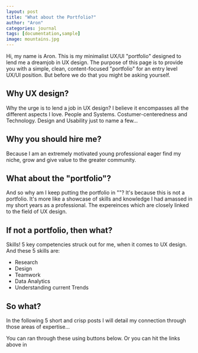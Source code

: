 ```yaml
---
layout: post
title: "What about the Portfolio?"
author: "Aron"
categories: journal
tags: [documentation,sample]
image: mountains.jpg
---
```


Hi, my name is Aron. This is my minimalist UX/UI "portfolio" designed to lend me a dreamjob in UX design. The purpose of this page is to provide you with a simple, clean, content-focused "portfolio" for an entry level UX/UI position. But before we do that you might be asking yourself. 

## Why UX design?

Why the urge is to lend a job in UX design? I believe it encompasses all the different aspects I love. People and Systems. Costumer-centeredness and Technology. Design and Usability just to name a few...

## Why you should hire me?

Because I am an extremely motivated young professional eager find my niche, grow and give value to the greater community.

## What about the "portfolio"?

And so why am I keep putting the portfolio in ""? It's because this is not a portfolio. It's more like a showcase of skills and knowledge I had amassed in my short years as a professional. The expereinces which are closely linked to the field of UX design.  

## If not a portfolio, then what? 

Skills! 5 key competencies struck out for me, when it comes to UX design. And these 5 skills are:
- Research
- Design
- Teamwork
- Data Analytics
- Understanding current Trends

## So what?

In the following 5 short and crisp posts I will detail my connection through those areas of expertise...

You can ran through these using buttons below. Or you can hit the links above in 
